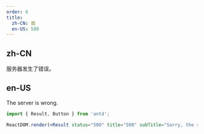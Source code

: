 ```yaml
---
order: 6
title:
  zh-CN: 面
  en-US: 500
---
```


## zh-CN

服务器发生了错误。

## en-US

The server is wrong.

```jsx
import { Result, Button } from 'antd';

ReactDOM.render(<Result status="500" title="500" subTitle="Sorry, the server is wrong." extra={<Button type="primary">Back Home</Button>} />, mountNode);
```
